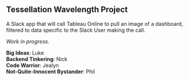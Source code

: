 ## Tessellation Wavelength Project  
A Slack app that will call Tableau Online to pull an image of a dashboard, filtered to data specific to the Slack User making the call.

*Work in progress.*  
  


**Big Ideas**: Luke  
**Backend Tinkering**: Nick  
**Code Warrior**: Jealyn  
**Not-Quite-Innocent Bystander**: Phil
